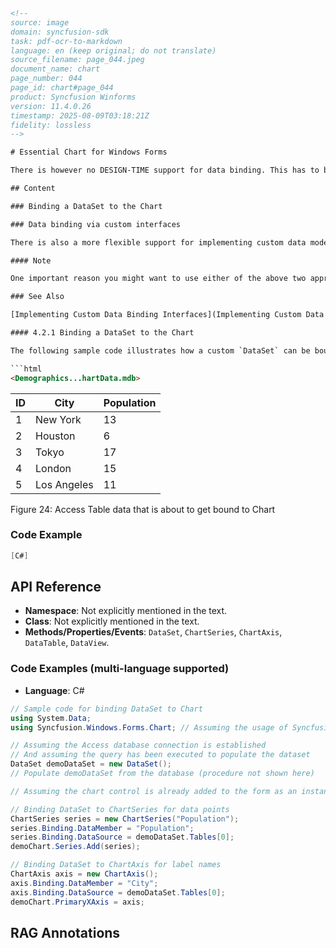 ```html
<!-- 
source: image
domain: syncfusion-sdk
task: pdf-ocr-to-markdown
language: en (keep original; do not translate)
source_filename: page_044.jpeg
document_name: chart
page_number: 044
page_id: chart#page_044
product: Syncfusion Winforms
version: 11.4.0.26
timestamp: 2025-08-09T03:18:21Z
fidelity: lossless
-->

# Essential Chart for Windows Forms

There is however no DESIGN-TIME support for data binding. This has to be setup in code.

## Content

### Binding a DataSet to the Chart

### Data binding via custom interfaces

There is also a more flexible support for implementing custom data models by implementing specific interfaces. Using this approach you can query and provide data for the chart much more flexibly and from any kind of data store.

#### Note

One important reason you might want to use either of the above two approaches is to greatly enhance performance (speed and memory) especially while dealing with a large set of data points.

### See Also

[Implementing Custom Data Binding Interfaces](Implementing Custom Data Binding Interfaces)

#### 4.2.1 Binding a DataSet to the Chart

The following sample code illustrates how a custom `DataSet` can be bound to a `ChartSeries` to provide data points and to a `ChartAxis` to provide label names. Note that the `DataSet` can easily be replaced with a `DataTable` or `DataView`.

```html
<Demographics...hartData.mdb>
```

| ID | City       | Population |
|----|------------|------------|
| 1  | New York   | 13         |
| 2  | Houston    | 6          |
| 3  | Tokyo      | 17         |
| 4  | London     | 15         |
| 5  | Los Angeles | 11         |

Figure 24: Access Table data that is about to get bound to Chart

### Code Example

```csharp
[C#]
```

## API Reference

- **Namespace**: Not explicitly mentioned in the text.
- **Class**: Not explicitly mentioned in the text.
- **Methods/Properties/Events**: `DataSet`, `ChartSeries`, `ChartAxis`, `DataTable`, `DataView`.

### Code Examples (multi-language supported)

- **Language**: C#
  
```csharp
// Sample code for binding DataSet to Chart
using System.Data;
using Syncfusion.Windows.Forms.Chart; // Assuming the usage of Syncfusion's Chart control

// Assuming the Access database connection is established
// And assuming the query has been executed to populate the dataset
DataSet demoDataSet = new DataSet();
// Populate demoDataSet from the database (procedure not shown here)

// Assuming the chart control is already added to the form as an instance named demoChart

// Binding DataSet to ChartSeries for data points
ChartSeries series = new ChartSeries("Population");
series.Binding.DataMember = "Population";
series.Binding.DataSource = demoDataSet.Tables[0];
demoChart.Series.Add(series);

// Binding DataSet to ChartAxis for label names
ChartAxis axis = new ChartAxis();
axis.Binding.DataMember = "City";
axis.Binding.DataSource = demoDataSet.Tables[0];
demoChart.PrimaryXAxis = axis;
```

## RAG Annotations

<!-- tags: [Syncfusion Winforms, Chart, DataSet, Data Binding] keywords: [Syncfusion, Winforms, Chart, DataSet, Data Binding, Custom Data Binding, DataTable, DataView, Performance Enhancement] -->
```